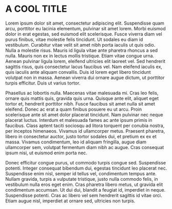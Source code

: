 # A COOL TITLE

Lorem ipsum dolor sit amet, consectetur adipiscing elit. Suspendisse quam arcu, porttitor eu lacinia elementum, pulvinar sit amet lorem. Morbi euismod dolor in erat egestas, sed euismod elit scelerisque. Fusce viverra diam vel purus finibus, vitae molestie felis tincidunt. Ut sodales eu diam id vestibulum. Curabitur vitae velit sit amet nibh porta iaculis ut quis odio. Nulla a molestie risus. Mauris id ligula vitae ante pharetra rhoncus a sed nulla. Mauris non ex in lectus mollis tristique. Etiam vitae congue urna. Aenean pulvinar ligula lorem, eleifend ultricies elit laoreet vel. Sed hendrerit sagittis risus, quis consectetur lacus faucibus vel. Nam eleifend iaculis ex, quis iaculis ante aliquam convallis. Duis id lorem eget libero tincidunt volutpat non in massa. Aenean viverra dui ornare augue dictum, ut porttitor turpis efficitur. Duis ut varius tortor.

Phasellus ac lobortis nulla. Maecenas vitae malesuada mi. Cras leo felis, ornare quis mattis quis, gravida quis urna. Quisque ante elit, aliquet eget tortor et, hendrerit porttitor nibh. Fusce faucibus sit amet nulla sit amet eleifend. Donec ac erat a quam finibus posuere eu ut arcu. Proin scelerisque ante sit amet dolor placerat tincidunt. Nam pulvinar nec neque placerat luctus. Interdum et malesuada fames ac ante ipsum primis in faucibus. Class aptent taciti sociosqu ad litora torquent per conubia nostra, per inceptos himenaeos. Vivamus id ullamcorper metus. Praesent pharetra, libero in consectetur auctor, justo tortor sodales dui, et pretium ex ex et massa. Vivamus condimentum, leo id aliquam fringilla, augue diam ullamcorper sem, volutpat fermentum diam nibh ac augue. Cras consequat ipsum nisi, ut euismod enim porta nec.

Donec efficitur congue purus, ut commodo turpis congue sed. Suspendisse potenti. Integer consequat bibendum dui, egestas tincidunt leo placerat nec. Suspendisse enim nisl, semper id tellus vel, condimentum tempus ante. Nullam gravida, turpis a vulputate tristique, justo nulla commodo felis, in vestibulum nulla eros eget enim. Cras pharetra libero metus, ut gravida elit condimentum accumsan. Ut dui dui, blandit a feugiat id, imperdiet in neque. Suspendisse potenti. Cras ac libero vel sem hendrerit sagittis id vitae orci. Etiam augue nisl, imperdiet at ornare sed, ultricies non turpis.